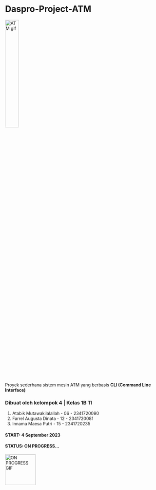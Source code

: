 # Daspro-Project-ATM
<img src="https://media.giphy.com/media/v1.Y2lkPTc5MGI3NjExa3pkb251cGpoYnplajZxazQ3bDlyM2Z3ZXA4ZXJoeHptaHoxeHNiOCZlcD12MV9pbnRlcm5hbF9naWZfYnlfaWQmY3Q9Zw/3o6UBl6P4Ey0zkqbnO/giphy.gif" alt="ATM gif" align="center" width="30%">
<p>Proyek sederhana sistem mesin ATM yang berbasis <b>CLI (Command Line Interface)</b>
<h3>Dibuat oleh kelompok 4 | Kelas 1B TI</h3>
  <ol>
    <li>Atabik Mutawakilalallah - 06 - 2341720090</li>
    <li>Farrel Augusta Dinata   - 12 - 2341720081</li>
    <li>Innama Maesa Putri      - 15 - 2341720235</li>
  </ol>
<h4>START: 4 September 2023</h4>
<h4>STATUS: ON PROGRESS...</h4>
<img src="https://media.giphy.com/media/hTZXf0F5qZXUaFTfyY/giphy.gif" width="100" alt="ON PROGRESS GIF" align="left">
